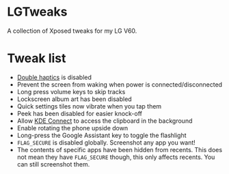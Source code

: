 # LGTweaks
A collection of Xposed tweaks for my LG V60.

# Tweak list
- [Double haptics](https://www.reddit.com/r/LGV60/comments/lw07g2/double_haptics_with_nav_buttons_on_android_11/) is disabled
- Prevent the screen from waking when power is connected/disconnected
- Long press volume keys to skip tracks
- Lockscreen album art has been disabled
- Quick settings tiles now vibrate when you tap them
- Peek has been disabled for easier knock-off
- Allow [KDE Connect](https://kdeconnect.kde.org/) to access the clipboard in the background
- Enable rotating the phone upside down
- Long-press the Google Assistant key to toggle the flashlight
- `FLAG_SECURE` is disabled globally. Screenshot any app you want!
- The contents of specific apps have been hidden from recents. This does not mean they have `FLAG_SECURE` though, this only affects recents. You can still screenshot them.
